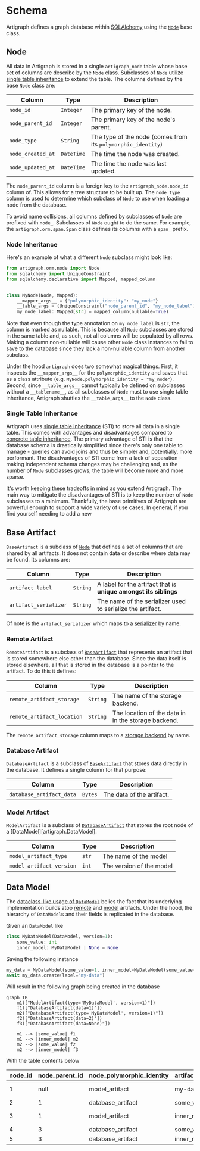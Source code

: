 # Schema

Artigraph defines a graph database within [SQLAlchemy](https://www.sqlalchemy.org/)
using the [`Node`](#node) base class.

## Node

All data in Artigraph is stored in a single `artigraph_node` table whose base set of
columns are describe by the `Node` class. Subclasses of `Node` utilize
[single table inheritance](#single-table-inheritance) to extend the table. The columns
defined by the base `Node` class are:

| Column            | Type       | Description                                                  |
| ----------------- | ---------- | ------------------------------------------------------------ |
| `node_id`         | `Integer`  | The primary key of the node.                                 |
| `node_parent_id`  | `Integer`  | The primary key of the node's parent.                        |
| `node_type`       | `String`   | The type of the node (comes from its `polymorphic_identity`) |
| `node_created_at` | `DateTime` | The time the node was created.                               |
| `node_updated_at` | `DateTime` | The time the node was last updated.                          |

The `node_parent_id` column is a foreign key to the `artigraph_node.node_id` column of.
This allows for a tree structure to be built up. The `node_type` column is used to
determine which subclass of `Node` to use when loading a node from the database.

To avoid name collisions, all columns defined by subclasses of `Node` are prefixed with
`node_`. Subclasses of `Node` ought to do the same. For example, the
`artigraph.orm.span.Span` class defines its columns with a `span_` prefix.

### Node Inheritance

Here's an example of what a different `Node` subclass might look like:

```python
from artigraph.orm.node import Node
from sqlalchemy import UniqueConstraint
from sqlalchemy.declarative import Mapped, mapped_column


class MyNode(Node, Mapped):
    __mapper_args__ = {"polymorphic_identity": "my_node"}
    __table_args = (UniqueConstraint("node_parent_id", "my_node_label"),)
    my_node_label: Mapped[str] = mapped_column(nullable=True)
```

Note that even though the type annotation on `my_node_label` is `str`, the column is
marked as nullable. This is because all `Node` subclasses are stored in the same table
and, as such, not all columns will be populated by all rows. Making a column
non-nullable will cause other `Node` class instances to fail to save to the database
since they lack a non-nullable column from another subclass.

Under the hood `artigraph` does two somewhat magical things. First, it inspects the
`__mapper_args__` for the `polymorphic_identity` and saves that as a class attribute
(e.g. `MyNode.polymorphic_identity = "my_node"`). Second, since `__table_args__` cannot
typically be defined on subclasses without a `__tablename__`, as all subclasses of
`Node` must to use single table inheritance, Artigraph shuttles the `__table_args__` to
the `Node` class.

### Single Table Inheritance

Artigraph uses
[single table inheritance](https://docs.sqlalchemy.org/en/14/orm/inheritance.html#single-table-inheritance)
(STI) to store all data in a single table. This comes with advantages and disadvantages
compared to
[concrete table inheritance](https://docs.sqlalchemy.org/en/20/orm/inheritance.html#concrete-table-inheritance).
The primary advantage of STI is that the database schema is drastically simplified since
there's only one table to manage - queries can avoid joins and thus be simpler and,
potentially, more performant. The disadvantages of STI come from a lack of separation -
making independent schema changes may be challenging and, as the number of `Node`
subclasses grows, the table will become more and more sparse.

It's worth keeping these tradeoffs in mind as you extend Artigraph. The main way to
mitigate the disadvantages of STI is to keep the number of `Node` subclasses to a
minimum. Thankfully, the base primitives of Artigraph are powerful enough to support a
wide variety of use cases. In general, if you find yourself needing to add a new

## Base Artifact

`BaseArtifact` is a subclass of [`Node`](#node) that defines a set of columns that are
shared by all artifacts. It does not contain data or describe where data may be found.
Its columns are:

| Column                | Type     | Description                                                      |
| --------------------- | -------- | ---------------------------------------------------------------- |
| `artifact_label`      | `String` | A label for the artifact that is **unique amongst its siblings** |
| `artifact_serializer` | `String` | The name of the serializer used to serialize the artifact.       |

Of note is the `artifact_serializer` which maps to a [serializer](serializers.md) by
name.

### Remote Artifact

`RemoteArtifact` is a subclass of [`BaseArtifact`](#base-artifact) that represents an
artifact that is stored somewhere else other than the database. Since the data itself is
stored elsewhere, all that is stored in the database is a pointer to the artifact. To do
this it defines:

| Column                     | Type     | Description                                         |
| -------------------------- | -------- | --------------------------------------------------- |
| `remote_artifact_storage`  | `String` | The name of the storage backend.                    |
| `remote_artifact_location` | `String` | The location of the data in in the storage backend. |

The `remote_artifact_storage` column maps to a [storage backend](storage.md) by name.

### Database Artifact

`DatabaseArtifact` is a subclass of [`BaseArtifact`](#base-artifact) that stores data
directly in the database. It defines a single column for that purpose:

| Column                   | Type    | Description               |
| ------------------------ | ------- | ------------------------- |
| `database_artifact_data` | `Bytes` | The data of the artifact. |

### Model Artifact

`ModelArtifact` is a subclass of [`DatabaseArtifact`](#database-artifact) that stores
the root node of a [DataModel][artigraph.DataModel].

| Column                   | Type  | Description              |
| ------------------------ | ----- | ------------------------ |
| `model_artifact_type`    | `str` | The name of the model    |
| `model_artifact_version` | `int` | The version of the model |

## Data Model

The [dataclass-like usage of `DataModel`](usage.md#artifact-models) belies the fact that
its underlying implementation builds atop [remote](#remote-artifact) and
[model](#model-artifact) artifacts. Under the hood, the hierarchy of `DataModel`s and
their fields is replicated in the database.

Given an `DataModel` like

```python
class MyDataModel(DataModel, version=1):
    some_value: int
    inner_model: MyDataModel | None = None
```

Saving the following instance

```python
my_data = MyDataModel(some_value=1, inner_model=MyDataModel(some_value=2))
await my_data.create(label="my-data")
```

Will result in the following graph being created in the database

```mermaid
graph TB
    m1(["ModelArtifact(type='MyDataModel', version=1)"])
    f1(["DatabaseArtifact(data=1)"])
    m2(["DatabaseArtifact(type='MyDataModel', version=1)"])
    f2(["DatabaseArtifact(data=2)"])
    f3(["DatabaseArtifact(data=None)"])

    m1 --> |some_value| f1
    m1 --> |inner_model| m2
    m2 --> |some_value| f2
    m2 --> |inner_model| f3
```

With the table contents below

| node_id | node_parent_id | node_polymorphic_identity | artifact_label | artifact_serializer   | model_artifact_type | model_artifact_version | database_artifact_data        | node_created_at | node_updated_at |
| ------- | -------------- | ------------------------- | -------------- | --------------------- | ------------------- | ---------------------- | ----------------------------- | --------------- | --------------- |
| 1       | null           | model_artifact            | my-data        | artigraph-json-sorted | MyDataModel         | 1                      | {'artigraph_version':'x.y.z'} | ...             | ...             |
| 2       | 1              | database_artifact         | some_value     | artigraph-json        | null                | null                   | 1                             | ...             | ...             |
| 3       | 1              | model_artifact            | inner_model    | artigraph-json-sorted | MyDataModel         | 1                      | {'artigraph_version':'x.y.z'} | ...             | ...             |
| 4       | 3              | database_artifact         | some_value     | artigraph-json        | null                | null                   | 2                             | ...             | ...             |
| 5       | 3              | database_artifact         | inner_model    | artigraph-json        | null                | null                   | null                          | ...             | ...             |
